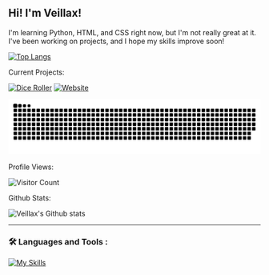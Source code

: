 ## Hi! I'm Veillax!
I'm learning Python, HTML, and CSS right now, but I'm not really great at it. I've been working on projects, and I hope my skills improve soon!

[![Top Langs](https://github-readme-stats.vercel.app/api/top-langs/?username=Veillax135&layout=compact&theme=tokyonight)](https://github.com/Veillax135/dice-roller-python)

Current Projects:

[![Dice Roller](https://github-readme-stats.vercel.app/api/pin/?username=Veillax135&repo=python-multiproject&theme=tokyonight)](https://github.com/Veillax135/python-multiproject)
[![Website](https://github-readme-stats.vercel.app/api/pin/?username=Veillax135&repo=veillax135.github.io&theme=tokyonight)](https://github.com/Veillax135/veillax135.github.io)

<!--
Recent Activity:

[![Veillax's wakatime stats](https://github-readme-stats.vercel.app/api/wakatime?username=veillax135&theme=tokyoknight)](https://github.com/Veillax135/dice-roller-python)
-->
![Snake animation](https://github.com/Veillax135/Veillax135/blob/output/github-contribution-grid-snake.svg)

Profile Views:

![Visitor Count](https://profile-counter.glitch.me/Veillax135/count.svg)

Github Stats:

![Veillax's Github stats](https://github-readme-stats.vercel.app/api?username=Veillax135&count_private=true&show_icons=true&theme=tokyonight)

---

### :hammer_and_wrench: Languages and Tools :

[![My Skills](https://skills.thijs.gg/icons?i=py,html,css,js)](https://skills.thijs.gg)
